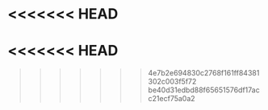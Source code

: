 




<<<<<<< HEAD
=======
<<<<<<< HEAD
=======

>>>>>>> 4e7b2e694830c2768f161ff84381302c003f5f72
>>>>>>> be40d31edbd88f65651576df17acc21ecf75a0a2
